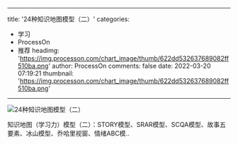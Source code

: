 
---
title: '24种知识地图模型（二）'
categories: 
 - 学习
 - ProcessOn
 - 推荐
headimg: 'https://img.processon.com/chart_image/thumb/622dd532637689082ff510ba.png'
author: ProcessOn
comments: false
date: 2022-03-20 07:19:21
thumbnail: 'https://img.processon.com/chart_image/thumb/622dd532637689082ff510ba.png'
---

<div>   
<img class="thumb" alt="24种知识地图模型（二）" src="https://img.processon.com/chart_image/thumb/622dd532637689082ff510ba.png" referrerpolicy="no-referrer">
<p>知识地图（学习力）模型（二）：STORY模型、SRAR模型、SCQA模型、故事五要素、冰山模型、乔哈里视窗、情绪ABC模..</p>  
</div>
            
